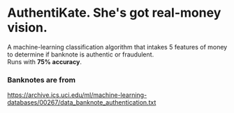 # AuthentiKate. She's got real-money vision.

A machine-learning classification algorithm that intakes 5 features of money to determine if banknote is authentic or fraudulent.   
Runs with **75% accuracy**. 

### Banknotes are from
https://archive.ics.uci.edu/ml/machine-learning-databases/00267/data_banknote_authentication.txt
